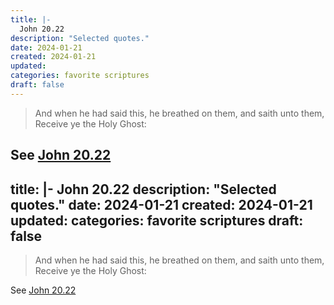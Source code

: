 ```yaml
---
title: |-
  John 20.22
description: "Selected quotes."
date: 2024-01-21
created: 2024-01-21
updated: 
categories: favorite scriptures
draft: false
---
```


> And when he had said this, he breathed on them, and saith unto them, Receive ye the Holy Ghost:

See [John 20.22](https://www.churchofjesuschrist.org/study/scriptures/nt/john/20?id=p22&lang=eng#p22)
---
title: |-
  John 20.22
description: "Selected quotes."
date: 2024-01-21
created: 2024-01-21
updated: 
categories: favorite scriptures
draft: false
---

> And when he had said this, he breathed on them, and saith unto them, Receive ye the Holy Ghost:

See [John 20.22](https://www.churchofjesuschrist.org/study/scriptures/nt/john/20?id=p22&lang=eng#p22)